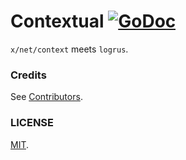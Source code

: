 # Contextual [![GoDoc](https://img.shields.io/badge/godoc-reference-blue.svg?style=flat-square)](https://godoc.org/github.com/omeid/contextual)
`x/net/context` meets `logrus`.

### Credits

See [Contributors](https://github.com/omeid/slurp/graphs/contributors).

### LICENSE
  [MIT](LICENSE).
